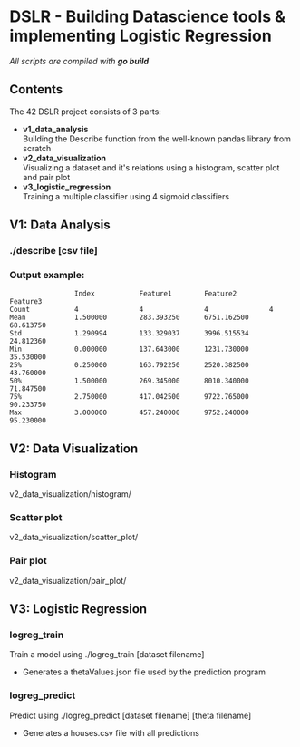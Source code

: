# DSLR - Building Datascience tools & implementing Logistic Regression

*All scripts are compiled with **go build***

## Contents
The 42 DSLR project consists of 3 parts:
- **v1_data_analysis**<br>
  Building the Describe function from the well-known pandas library from scratch
- **v2_data_visualization**<br>
  Visualizing a dataset and it's relations using a histogram, scatter plot and pair plot
- **v3_logistic_regression**<br>
  Training a multiple classifier using 4 sigmoid classifiers

## V1: Data Analysis
### ./describe [csv file]
### Output example:
```
                Index           Feature1        Feature2        Feature3        
Count           4               4               4               4               
Mean            1.500000        283.393250      6751.162500     68.613750       
Std             1.290994        133.329037      3996.515534     24.812360       
Min             0.000000        137.643000      1231.730000     35.530000       
25%             0.250000        163.792250      2520.382500     43.760000       
50%             1.500000        269.345000      8010.340000     71.847500       
75%             2.750000        417.042500      9722.765000     90.233750       
Max             3.000000        457.240000      9752.240000     95.230000  
```

## V2: Data Visualization
### Histogram
v2_data_visualization/histogram/

### Scatter plot
v2_data_visualization/scatter_plot/

### Pair plot
v2_data_visualization/pair_plot/

## V3: Logistic Regression
### logreg_train
Train a model using ./logreg_train [dataset filename]<br>
- Generates a thetaValues.json file used by the prediction program
### logreg_predict
Predict using ./logreg_predict [dataset filename] [theta filename]
- Generates a houses.csv file with all predictions
